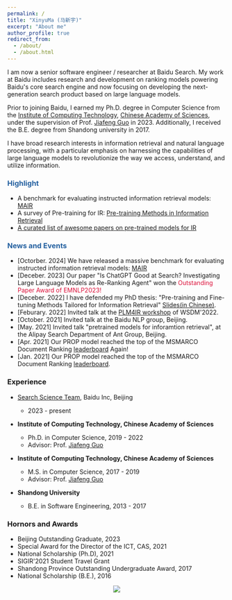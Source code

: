 ```yaml
---
permalink: /
title: "XinyuMa (马新宇)"
excerpt: "About me"
author_profile: true
redirect_from: 
  - /about/
  - /about.html
---
```


I am now a senior software engineer / researcher at Baidu Search. 
My work at Baidu includes research and development on ranking models powering Baidu's core search engine and now focusing on developing the next-generation search product based on large language models.

Prior to joining Baidu, I earned my Ph.D. degree in Computer Science from the [Institute of Computing Technology](http://www.ict.ac.cn/), [Chinese Academy of Sciences](https://www.ucas.ac.cn/), under the supervision of Prof. [Jiafeng Guo](http://www.bigdatalab.ac.cn/~gjf/) in 2023. 
Additionally, I received the B.E. degree from Shandong university in 2017.

I have broad research interests in information retrieval and natural language processing, with a particular emphasis on harnessing the capabilities of large language models to revolutionize the way we access, understand, and utilize information. 

<!-- <span style="color:#DC143C">百度大搜·招研究实习生 email: xinyuma2016 AT gmail DOT com;</span>  -->


### <span style="color:#2561a0">Highlight</span>
- A benchmark for evaluating instructed information retrieval models: [MAIR](https://github.com/sunnweiwei/Mair)
- A survey of Pre-training for IR: [Pre-training Methods in Information Retrieval](https://arxiv.org/abs/2111.13853)
- [A curated list of awesome papers on pre-trained models for IR](https://github.com/Albert-Ma/awesome-pretrained-models-for-information-retrieval)

### <span style="color:#2561a0">News and Events</span>
- [Octorber. 2024] We have released a massive benchmark for evaluating instructed information retrieval models: [MAIR](https://github.com/sunnweiwei/Mair)
- [Deceber. 2023] Our paper "Is ChatGPT Good at Search? Investigating Large Language Models as Re-Ranking Agent" won the <span style="color:#DC143C"> Outstanding Paper Award of EMNLP2023!</span> 
- [Deceber. 2022] I have defended my PhD thesis: "Pre-training and Fine-tuning Methods Tailored for Information Retrieval" [Slides(in Chinese)](/files/PhD-thesis-slides.pdf).
- [Feburary. 2022] Invited talk at the [PLM4IR workshop](https://plm4ir.github.io/) of WSDM'2022.
- [October. 2021] Invited talk at the Baidu NLP group, Beijing.
- [May. 2021] Invited talk "pretrained models for inforamtion retrieval", at the Alipay Search Department of Ant Group, Beijing.
- [Apr. 2021] Our PROP model reached the top of the MSMARCO Document Ranking [leaderboard](https://microsoft.github.io/MSMARCO-Document-Ranking-Submissions/leaderboard/) Again!
- [Jan. 2021] Our PROP model reached the top of the MSMARCO Document Ranking [leaderboard](https://microsoft.github.io/MSMARCO-Document-Ranking-Submissions/leaderboard/).


### Experience

- [Search Science Team](https://searchscience.baidu.com/), Baidu Inc, Beijing
  - 2023 - present
  
- **Institute of Computing Technology, Chinese Academy of Sciences**
  - Ph.D. in Computer Science, 2019 - 2022
  - Advisor: Prof. [Jiafeng Guo](http://www.bigdatalab.ac.cn/~gjf/)

- **Institute of Computing Technology, Chinese Academy of Sciences**
  - M.S. in Computer Science, 2017 - 2019
  - Advisor: Prof. [Jiafeng Guo](http://www.bigdatalab.ac.cn/~gjf/)

- **Shandong University**
  - B.E. in Software Engineering, 2013 - 2017


### Hornors and Awards
- Beijing Outstanding Graduate, 2023
- Special Award for the Director of the ICT, CAS, 2021
- National Scholarship (Ph.D), 2021
- SIGIR'2021 Student Travel Grant
- Shandong Province Outstanding Undergraduate Award, 2017
- National Scholarship (B.E.), 2016
<!-- - National Encouragement Scholarship, 2015 -->

<style>
.container{
  width: 100%;
  text-align: center;
}
</style>

<div class="container">
<a href="https://clustrmaps.com/site/1bgml"  title="Visit tracker"><img src="//www.clustrmaps.com/map_v2.png?d=r0gj_yNCkHu7W5I1vq_HTWYwWE3DmW0acJFPjXZ1sZ4&cl=ffffff" /></a>
</div>
